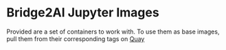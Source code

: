 # Bridge2AI Jupyter Images 

Provided are a set of containers to work with. To use them as base images, pull them from their corresponding tags on [Quay](https://quay.io/repository/ohsu-comp-bio/bridge2ai-jupyter?tab=tags)